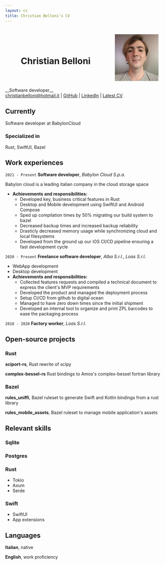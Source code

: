 ```yaml
---
layout: cv
title: Christian Belloni's CV
---
```

<div style="display: flex; justify-content: space-between; align-items:center; padding: 50px;">
    <h1>Christian Belloni</h1>
    <img src="media/CV_Image.jpg" style="position: absolute; height: 150px; right: 25%"/>
</div>
__Software developer__
<div id="webaddress">
<a href="mailto:christianbelloni@hotmail.it">christianbelloni@hotmail.it</a>
| <a href="https://github.com/ChristianBelloni">GitHub</a>
| <a href="https://www.linkedin.com/in/christian-belloni-8b0406145/">LinkedIn</a>
| <a href="">Latest CV</a>
</div>


## Currently

Software developer at BabylonCloud

### Specialized in

Rust, SwiftUI, Bazel


## Work experiences

`2021 - Present`
__Software developer__, *Babylon Cloud S.p.a.*

Babylon cloud is a leading italian company in the cloud storage space

- __Achievements and responsibilities:__
    - Developed key, business critical features in Rust
    - Desktop and Mobile development using SwiftUI and Android Compose
    - Sped up compilation times by 50% migrating our build system to bazel
    - Decreased backup times and increased backup reliability
    - Drasticly decreased memory usage while synchronizing cloud and local filesystems
    - Developed from the ground up our iOS CI/CD pipeline ensuring a fast development cycle


 

`2020 - Present`
__Freelance software developer__, *Alba S.r.l.*, *Loas S.r.l.*
 - WebApp development
 - Desktop development
- __Achievements and responsibilities:__
    - Collected features requests and compiled a technical document to express the client's MVP requirements
    - Developed the product and managed the deployment process
    - Setup CI/CD from github to digital ocean
    - Managed to have zero down times since the initial shipment
    - Developed an internal tool to organize and print ZPL barcodes to ease the packaging process

`2018 - 2020`
__Factory worker__, *Loas S.r.l.*


## Open-source projects

### Rust

__sciport-rs__, Rust rewrite of scipy

__complex-bessel-rs__ Rust bindings to Amos's complex-bessel fortran library

### Bazel

__rules_uniffi__, Bazel ruleset to generate Swift and Kotlin bindings from a rust library

__rules_mobile_assets__, Bazel ruleset to manage mobile application's assets


## Relevant skills

### Sqlite

### Postgres

### Rust
 - Tokio
 - Axum
 - Serde

### Swift
 - SwiftUI
 - App extensions

## Languages

__Italian__, native

__English__, work proficiency

<!-- ### Footer

Last updated: May 2013 -->


